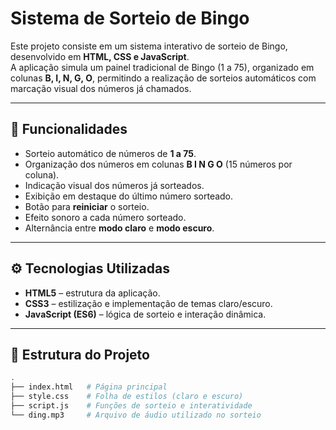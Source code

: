 # Sistema de Sorteio de Bingo

Este projeto consiste em um sistema interativo de sorteio de Bingo, desenvolvido em **HTML, CSS e JavaScript**.  
A aplicação simula um painel tradicional de Bingo (1 a 75), organizado em colunas **B, I, N, G, O**, permitindo a realização de sorteios automáticos com marcação visual dos números já chamados.

---

## 🚀 Funcionalidades

- Sorteio automático de números de **1 a 75**.  
- Organização dos números em colunas **B I N G O** (15 números por coluna).  
- Indicação visual dos números já sorteados.  
- Exibição em destaque do último número sorteado.  
- Botão para **reiniciar** o sorteio.  
- Efeito sonoro a cada número sorteado.  
- Alternância entre **modo claro** e **modo escuro**.  

---

## ⚙️ Tecnologias Utilizadas

- **HTML5** – estrutura da aplicação.  
- **CSS3** – estilização e implementação de temas claro/escuro.  
- **JavaScript (ES6)** – lógica de sorteio e interação dinâmica.  

---

## 📂 Estrutura do Projeto

```bash
.
├── index.html   # Página principal
├── style.css    # Folha de estilos (claro e escuro)
├── script.js    # Funções de sorteio e interatividade
└── ding.mp3     # Arquivo de áudio utilizado no sorteio
